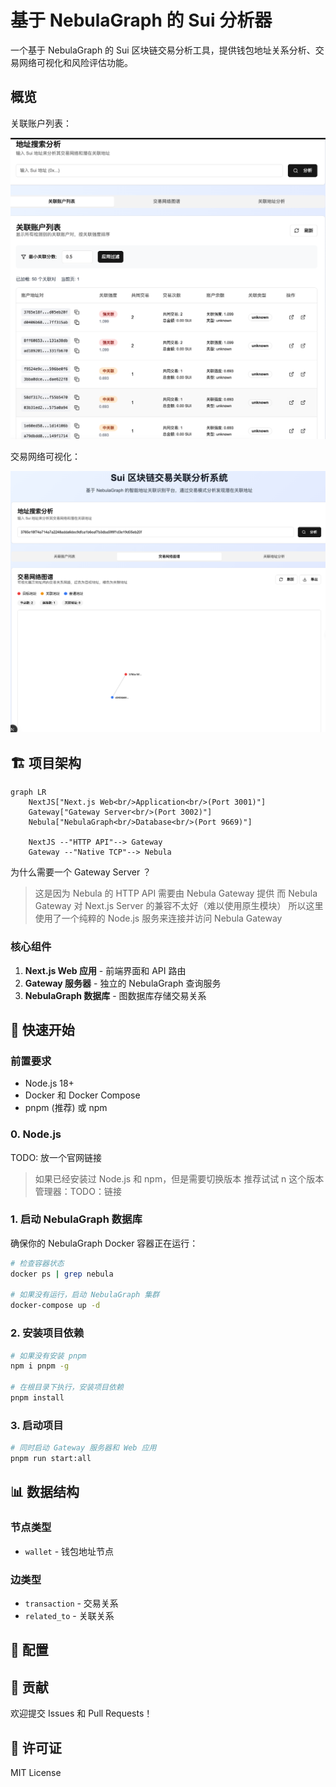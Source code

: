 # 基于 NebulaGraph 的 Sui 分析器

一个基于 NebulaGraph 的 Sui 区块链交易分析工具，提供钱包地址关系分析、交易网络可视化和风险评估功能。

## 概览

关联账户列表：

![关联账户](./public/preview1.png)

交易网络可视化：

![交易网络可视化](./public/preview2.png)


## 🏗️ 项目架构

```mermaid
graph LR
    NextJS["Next.js Web<br/>Application<br/>(Port 3001)"]
    Gateway["Gateway Server<br/>(Port 3002)"]
    Nebula["NebulaGraph<br/>Database<br/>(Port 9669)"]
    
    NextJS --"HTTP API"--> Gateway
    Gateway --"Native TCP"--> Nebula
```

为什么需要一个 Gateway Server ？

> 这是因为 Nebula 的 HTTP API 需要由 Nebula Gateway 提供
> 而 Nebula Gateway 对 Next.js Server 的兼容不太好（难以使用原生模块）
> 所以这里使用了一个纯粹的 Node.js 服务来连接并访问 Nebula Gateway


### 核心组件

1. **Next.js Web 应用** - 前端界面和 API 路由
2. **Gateway 服务器** - 独立的 NebulaGraph 查询服务
3. **NebulaGraph 数据库** - 图数据库存储交易关系

## 🚀 快速开始

### 前置要求

- Node.js 18+ 
- Docker 和 Docker Compose
- pnpm (推荐) 或 npm
  
### 0. Node.js

TODO: 放一个官网链接

> 如果已经安装过 Node.js 和 npm，但是需要切换版本
> 推荐试试 n 这个版本管理器：TODO：链接


### 1. 启动 NebulaGraph 数据库

确保你的 NebulaGraph Docker 容器正在运行：

```bash
# 检查容器状态
docker ps | grep nebula

# 如果没有运行，启动 NebulaGraph 集群
docker-compose up -d
```

### 2. 安装项目依赖

```bash
# 如果没有安装 pnpm
npm i pnpm -g

# 在根目录下执行，安装项目依赖
pnpm install
```

### 3. 启动项目

```bash
# 同时启动 Gateway 服务器和 Web 应用
pnpm run start:all
```


## 📊 数据结构

### 节点类型
- `wallet` - 钱包地址节点

### 边类型
- `transaction` - 交易关系
- `related_to` - 关联关系


## 🔧 配置


## 🤝 贡献

欢迎提交 Issues 和 Pull Requests！

## 📄 许可证

MIT License

